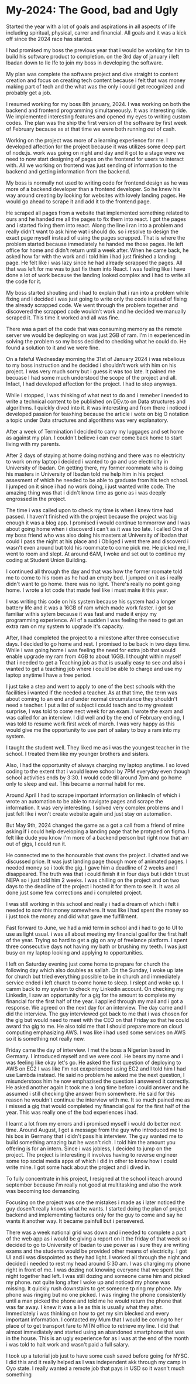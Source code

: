 # My-2024: The Good, bad and Ugly

Started the year with a lot of goals and aspirations in all aspects of life including spiritual, physical, carrer and financial. All goals and it was a kick off since the 2024 race has started. 

I had promised my boss the previous year that i would be working for him to build his software product to completion. on the 3rd day  of january i left Ibadan down to Ile Ife to join my boss in developing the software.

My plan was complete the software project and dive straight to content creation and focus on creating tech content because i felt that was money making part of tech and the what was the only i could get recognized and probably get  a job. 

I resumed working for my boss 8th january, 2024. I was working on both the backend and frontend programming simultaneously. It was interesting ride. We implemented interesting features and opened my eyes to writing custom codes. The plan was the ship the first version of the software by first week of February because as at that time we were both running out of cash.

Working on the project was more of a learning experience for me. I developed affection for the project because it was utilizes some deep part of node.js.  work was going on night and day and it got to a stage were we need to now start designing of pages on the frontend for users to interact with. All we working on frontend was just  sending of information to the backend  and getting information from the backend. 

My boss is normally not used to writing code for frontend design as he was more of a backend developer than a frontend developer. So he knew his way around creating by looking for websites with lovely landing pages. He would go ahead to scrape it and add it to the frontend page. 

He scraped all pages from a website that implemented something related to ours and he handed me all the pages to fix them into react. I got the pages and i started fixing them into react. Along the line i ran into a problem and really didn't want to ask hime wat i should do. so i resolve to design the exact page myself instead of using the pages scrapped. That is where the problem started because immediately he handed me those pages. He left office for home and didn't return until a week after. When he came back, he asked how far with the work and i told him i had just finished a landing page. He felt like i was lazy since he had already scrapped the pages. All that was left for me was to just fix them into React. I was feeling like i have done a lot of work because the landing looked complex and i had to write all the code for it. 

My boss started shouting and i had to explain that i ran into a problem while fixing and i decided i was just going to write only the code instead of fixing the already scrapped code. We went through the problem together and discovered the scrapped code  wouldn't work and he decided we manually scraped it. This time it worked and all was fine. 

There was a part of the code that was consuming memory as the remote server we would be deploying on was just 
2GB of ram. I'm in experienced in solving the problem so my boss decided to checking what he could do. He found a solution to it and we were fine.

On a fateful Wednesday morning  the 31st of January 2024 i was rebelious to my boss instruction and he decided i shouldn't work with him on his project. I was very much sorry but i guess it was too late. It pained me becuase I had some much understood the scope of the  project and all. Infact, I had developed affection for the project. I had to stop anyways.

While i stopped, I was thinking of what next to do and i remeber i needed to write a technical content to be published on DEv.to on Data structures and algorithms. I quickly dived into it. it was interesting and from there i noticed i developed passion for teaxhing because the article i wote on big O notation a topic under Data structures and algorithms was very explanatory.

After a week of Termination I decided to carry my luggages and set home as against my plan. I couldn't believe i can ever come back home to start living with my parents.

After 2 days of staying at home doing nothing and there was no electricity to work on my laptop i decided i wanted to go and use electricity in University of Ibadan. On getting there, my former roommate who is doing his masters in University of Ibadan told me help him in his project assesment of which he needed to be able to graduate from his tech school. I jumped on it since i had no work doing, i just wanted write code. The amazing thing was that i didn't know time as gone as i was deeply engrossed in the project.

The time i was called upon to check my time is when i knew time had passed. I haven't finished with the project because the project was big enough it was a blog app. I promised i would continue tommorrow and I was about going home when i discoverd i can't as it was too late. I called One of my boss friend who was also doing his masters at University of Ibadan that could I pass the night at his place and i Obliged i went  there and discoverd i wasn't even around but told his roommate to come pick me. He picked me, I went to room and slept. At around 6AM, I woke and set out to continue my coding at Student Union Building. 

I continued all through the day and that was how the former roomate told me to come to his room as he had an empty bed. I jumped on it as i really didn't want to go home. there was no light. There's really no point going home. I wrote a lot code that made feel like i must make it this year.


I was writing this code on his system because his system had a longer battery life and it was a 16GB of ram which made work faster. i got so familiar withis sytem because it was fast and made it enjoy my programming experience. All of a sudden I was feeling the need to get an extra ram on my system to upgrade it's capacity.


After, I had completed the project to a milestone after three consecutive days. I decided to go home and rest. I promised to be back in two days time. While i was going home i was feeling the need for extra job that would enable upgrade my ram from 4GB to about 16GB. I thought within myself that i needed to get a Teaching job as that is usually easy to see and also i wanted to get a teaching job where i could be able to charge and use my laptop anytime I have a free period.

I just take a step and went to apply to one of the best schools with the facilities i wanted if the needed a teacher. As at that time, the term was about coming to an end and under normal circumstance they shouldn't need a teacher. I put a list of subject i could teach and to my greatest surprise, I was told to come nect week for an exam. I wrote the exam and was called for an interview. I did well and by the end of February ending, I was told to resume work first week of march. I was very happy as this would give me the opportunity to use part of salary to buy a ram into my system. 

I taught the student well. They liked me as i was the youngest teacher in the school. I treated them like my younger brothers and sisters.

Also, I had the opportunity of always charging my laptop anytime. I so loved coding to the extent that i would leave school by 7PM everyday even though school  activities ends by 3:30. I would code till around 7pm and go home only to sleep and eat. This became a normal habit for me.

Around April I had to scrape important information on linkedIn of which i wrote an automation to be able to navigate pages and scrape the information. It was very interesting. I solved very complex problems and I just felt like i won't create website again and just stay on automation.

But May 9th, 2024 changed the game as a got a call from a friend of mine asking if i could help developing a landing page that he protyped on figma. I felt like dude you know I'm more of a backend person but right now that am out of gigs, I could run it. 

He connected me to the honourable that owns the project. I chatted and we discussed price. It was just landing page though more of animated pages. I needed money so i took the gig. I gave him a deadline of 2 weeks and I disappeared. The truth was that i could finish it in four days but i didn't trust NEPA so i just told him 2 weeks. I was chilling on the project and on two days to the deadline of the project i hosted it for them to see it. It was all done just some few corrections and i completed project.

I was still working in this school and really i had a dream of which i felt i needed to sow this money somewhere. It was like i had spent the money so i just took the money and did what gave me fulfillment.

Fast forward to June, we had a mid term in school and i had to go to UI to use as  light usual. i was all about meeting my financial goal for the first half of the year. Trying so hard to get a gig on any of freelance platform. I spent three consecutive days not having my bath or brushing my teeth. I was just busy on my laptop looking and applying to opportunities.

I left on Saturday evening just come home to prepare for church the following day  which also doubles as sallah.
On the Sunday, I woke up late for church but tried everything possible to be in church and immediately service ended i left church to come home to sleep. I rslept and woke up. I camm back to my system to check my Linkedin account. On checking my Linkedin, I saw an opportunity for a gig for the amount to complete my financial for the first half of the year. I applied through my mail and i got a response. We agreed on the next day for an interview. The day came and I did the interview. The guy interviewed got back to me that i was chosen for the gig but would need to meet with the CEO on that Friday so that he could award tha gig to me. He also told me that I should prepare more on cloud computing emphasizing AWS. I was like i had used some services on AWS so it is something not really new.

Friday came the day of interview. I met the boss a Nigerian based in Germany. I introduced myself and we were cool. He bears my name and i was feeling like okay let's go. He asked the first question of deploying to AWS on EC2 I was like I'm not exxperienced using EC2 and I told him I had use Lambda instead. He said no problem he asked me the next question, I misunderstoos him he now emphazised the question i answered it correctly. He asked another again It took me a long time before i could answer and he assumed i still checking tjhe answer from somewhere. He said for this reason he wouldn't continue the interview with me. It so much pained me as i missed a gig that would completed my financial goal for the first half of the year. This was really one of the bad experiences i had.

I learnt a lot from my errors and i promised myself i would do better next time. Around August, I got a message from the guy who introduced me to his bos  in Germany that i didn't pass his interview. The guy wanted me to build something amazing but he wasn't rich. I told him the amount you offering is for an intern. Since i was jobless, I decided to jump on the project. The project is interesting it involves having to reverse engineer some top social media apps of which i did in other to know how i could write mine. I got some hack about the project and i dived in.

To fully concentrate in his project, I resigned at the school i teach around september because i'm really not good at multitasking and also the work was becoming too demanding.

Focusing on the project was one the mistakes i made as i later noticed the guy dosen't really knows what he wants. I started doing the plan of project backend and implememting faetures only for the guy to come and say he wants it another way. It became painfull but i persevered.

There was a week national grid was down and i needed to complete a part of the web app as i would be giving a report on it the friday of that week so i decided to go to University of Ibadan to use power as i sure they are writing exams and the students would be provided other means of electricity. I got UI and i was disspointed as they had light. I worked all through the night and decided i needed to rest my head around 5:30 am. I was charging my phone right in front of me. I was dozing not knowing everyone that we spent the night together had left. I was still dozing and someone came him and picked my phone. not quite long after I woke up and noticed my phone was missing. It quickly rush downstairs to get someone tp ring my phone. My phone was ringing but no one picked. I was ringing the phone consistently until a man picked the phone and told me he would return the phone that was far away. I knew it was a lie as this is usually what they alter. Immediately i was thinking on how to get my sim blecked and every important information. I contacted my Mum that I would be coming to her place of to get transport fare to MTN office to retrieve my line. I did that almost immediately and started using an abandoned smartphone that was  in the house. This is an ugly experience for as i was at the end of the month i was told to halt work and wasn't paid a full salary.

I took up a tutorial job just to have some cash saved before going for NYSC. I did this and it really helped as I was independent akk through my camp in  Oyo state.
I really wanted a remote job that pays in USD so it wasn't much something 